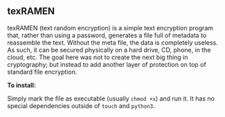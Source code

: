 
**texRAMEN**
-----

texRAMEN (text random encryption) is a simple text encryption program that, rather than using a password, generates a file full of metadata to reassemble the text. Without the meta file, the data is completely useless. As such, it can be secured physically on a hard drive, CD, phone, in the cloud, etc. The goal here was not to create the next big thing in cryptography; but instead to add another layer of protection on top of standard file encryption.

**To install:**

Simply mark the file as executable (usually `chmod +x`) and run it. It has no special dependencies outside of `touch` and `python3`.
